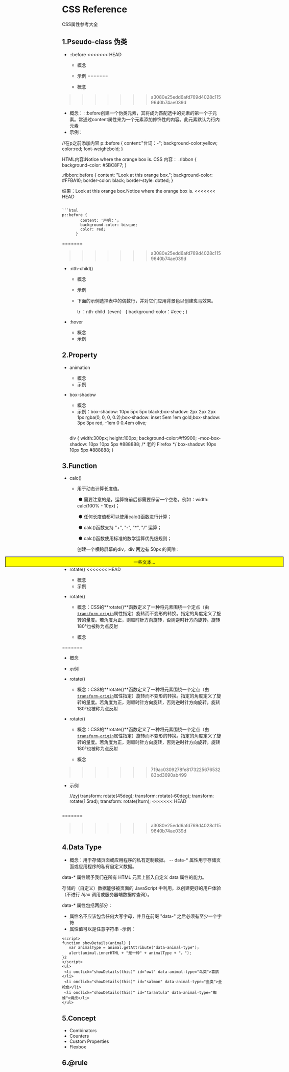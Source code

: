 # CSS Reference

CSS属性参考大全

## 1.Pseudo-class 伪类
- ::before
<<<<<<< HEAD
  - 概念
  - 示例
=======

  - 概念

>>>>>>> a3080e25edd6afd769d4028c1159640b74ae039d
  - 概念：  ::before创建一个伪类元素，其将成为匹配选中的元素的第一个子元素。常通过content属性来为一个元素添加修饰性的内容。此元素默认为行内元素
  - 示例：

 //在p之前添加内容
   p::before {
       content:"台词：-";
       background-color:yellow;
       color:red;
       font-weight:bold;
  }

 HTML内容:<span class="ribbon">Notice where the orange box is.</span>
  CSS 内容：
  .ribbon {
   background-color: #5BC8F7;
}

.ribbon::before {
   content:          "Look at this orange box.";
   background-color: #FFBA10;
   border-color:     black;
   border-style:     dotted;
}

结果：Look at this orange box.Notice where the orange box is.
<<<<<<< HEAD
```

```html
p::before {
        content: '声明：';
        background-color: bisque;
        color: red;
      }
```
=======



>>>>>>> a3080e25edd6afd769d4028c1159640b74ae039d

- :nth-child()
  - 概念
  - 示例

  
  - 下面的示例选择表中的偶数行，并对它们应用背景色以创建斑马效果。
  

    tr ：nth-child（even） {
         background-color：#eee ;
    }


- :hover
  - 概念
  - 示例
## 2.Property
- animation
  -  概念
  - 示例

- box-shadow
   -  概念
   -  示例：box-shadow: 10px 5px 5px black;box-shadow: 2px 2px 2px 1px rgba(0, 0, 0, 0.2);box-shadow: inset 5em 1em gold;box-shadow: 3px 3px red, -1em 0 0.4em olive;


     ​	
     div
     {
     width:300px;
     height:100px;
     background-color:#ff9900;
     -moz-box-shadow: 10px 10px 5px #888888; /* 老的 Firefox */
     box-shadow: 10px 10px 5px #888888;
     }


     

## 3.Function
- calc()
   - 用于动态计算长度值。

     ​     ● 需要注意的是，运算符前后都需要保留一个空格，例如：width: calc(100% - 10px)；

     ​     ● 任何长度值都可以使用calc()函数进行计算；

     ​     ● calc()函数支持 "+", "-", "*", "/" 运算；

     ​     ● calc()函数使用标准的数学运算优先级规则；

     <!DOCTYPE html>
     <html>
     <head>
     <meta charset="utf-8"> 
     <style>
     #div1 {
         position: absolute;
         left: 50px;
         width: calc(100% - 100px);
         border: 1px solid black;
         background-color: yellow;
         padding: 5px;
         text-align: center;
     }
     </style>
     </head>

     <body>
     <p>创建一个横跨屏幕的div，div 两边有 50px 的间隙：</p>
     <div id="div1">一些文本...</div>
     </body>
     </html>
     ```
- rotate()
<<<<<<< HEAD

   -  概念
   - 示例

- rotate()
   - 概念：CSS的**rotate()**函数定义了一种将元素围绕一个定点（由[`transform-origin`](https://developer.mozilla.org/zh-CN/docs/Web/CSS/transform-origin)属性指定）旋转而不变形的转换。指定的角度定义了旋转的量度。若角度为正，则顺时针方向旋转，否则逆时针方向旋转。旋转180°也被称为点反射



   - 概念

=======
   -  概念
   - 示例
- rotate()
   - 概念：CSS的**rotate()**函数定义了一种将元素围绕一个定点（由[`transform-origin`](https://developer.mozilla.org/zh-CN/docs/Web/CSS/transform-origin)属性指定）旋转而不变形的转换。指定的角度定义了旋转的量度。若角度为正，则顺时针方向旋转，否则逆时针方向旋转。旋转180°也被称为点反射

- rotate()
   - 概念：CSS的**rotate()**函数定义了一种将元素围绕一个定点（由[`transform-origin`](https://developer.mozilla.org/zh-CN/docs/Web/CSS/transform-origin)属性指定）旋转而不变形的转换。指定的角度定义了旋转的量度。若角度为正，则顺时针方向旋转，否则逆时针方向旋转。旋转180°也被称为点反射

   - 概念
>>>>>>> 719ac0309278fe817322567653283bd3690ab499

   - 示例

   


     //zyj
     transform: rotate(45deg);
     transform: rotate(-60deg);
     transform: rotate(1.5rad);
     transform: rotate(1turn);
<<<<<<< HEAD
     ```
=======


>>>>>>> a3080e25edd6afd769d4028c1159640b74ae039d

## 4.Data Type 
- 概念：用于存储页面或应用程序的私有定制数据。
 -- data-* 属性用于存储页面或应用程序的私有自定义数据。

data-* 属性赋予我们在所有 HTML 元素上嵌入自定义 data 属性的能力。

存储的（自定义）数据能够被页面的 JavaScript 中利用，以创建更好的用户体验（不进行 Ajax 调用或服务器端数据库查询）。

data-* 属性包括两部分：

- 属性名不应该包含任何大写字母，并且在前缀 "data-" 之后必须有至少一个字符
- 属性值可以是任意字符串
-示例：
 ```
<script>
function showDetails(animal) {
    var animalType = animal.getAttribute("data-animal-type");
    alert(animal.innerHTML + "是一种" + animalType + "。");
}2
</script>
 <ul>
  <li onclick="showDetails(this)" id="owl" data-animal-type="鸟类">喜鹊</li>
  <li onclick="showDetails(this)" id="salmon" data-animal-type="鱼类">金枪鱼</li>  
  <li onclick="showDetails(this)" id="tarantula" data-animal-type="蜘蛛">蝇虎</li>  
</ul>
```
## 5.Concept
- Combinators
- Counters
- Custom Properties
- Flexbox
## 6.@rule
